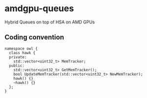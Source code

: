 # amdgpu-queues
Hybrid Queues on top of HSA on AMD GPUs

## Coding convention
```
namespace owl {
  class hawk {
  private:
    std::vector<uint32_t> MemTracker;
  public:
    std::vector<uint32_t> GetMemTracker();
    bool UpdateMemTracker(std::vector<uint32_t> NewMemTracker);
    hawk() {}
    ~hawk() {}
  };
}
```
